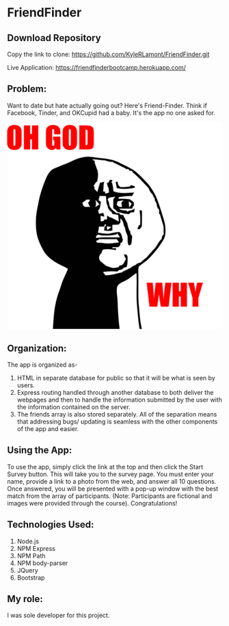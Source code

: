 # FriendFinder

## Download Repository
Copy the link to clone:
<https://github.com/KyleRLamont/FriendFinder.git>

Live Application:
<https://friendfinderbootcamp.herokuapp.com/>

## Problem: 
Want to date but hate actually going out? Here's Friend-Finder. Think if Facebook, Tinder, and OKCupid had a baby. It's the app no one asked for.

![Capture1](/images/oh-god-why.png)

## Organization: 
The app is organized as-
1. HTML in separate database for public so that it will be what is seen by users.
2. Express routing handled through another database to both deliver the webpages and then to handle the information submitted by the user with the information contained on the server.
3. The friends array is also stored separately. All of the separation means that addressing bugs/ updating is seamless with the other components of the app and easier.

## Using the App: 
To use the app, simply click the link at the top and then click the Start Survey button. This will take you to the survey page. You must enter your name, provide a link to a photo from the web, and answer all 10 questions. Once answered, you will be presented with a pop-up window with the best match from the array of participants. (Note: Participants are fictional and images were provided through the course). Congratulations!


## Technologies Used: 
1. Node.js
2. NPM Express
3. NPM Path
4. NPM body-parser
5. JQuery
6. Bootstrap


## My role: 
I was sole developer for this project. 
